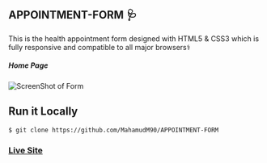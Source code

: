 ## APPOINTMENT-FORM 🩺
This is the health appointment form designed with HTML5 & CSS3 which is fully responsive and compatible to all major browsers⚕️


##### Home Page
![ScreenShot of Form](screenshots/b.png)


## Run it Locally
```
$ git clone https://github.com/MahamudM90/APPOINTMENT-FORM

```
   ###    [Live Site](https://appointmentforms.netlify.app/)
